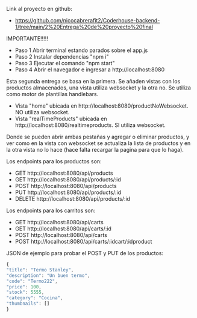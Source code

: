 Link al proyecto en github:

- https://github.com/nicocabrerafit2/Coderhouse-backend-1/tree/main/2%20Entrega%20de%20proyecto%20final

IMPORTANTE!!!!!

- Paso 1 Abrir terminal estando parados sobre el app.js
- Paso 2 Instalar dependencias "npm i"
- Paso 3 Ejecutar el comando "npm start"
- Paso 4 Abrir el navegador e ingresar a http://localhost:8080

Esta segunda entrega se basa en la primera.
Se añaden vistas con los productos almacenados, una vista utiliza websocket y la otra no.
Se utiliza como motor de plantillas handlebars.

- Vista "home" ubicada en http://localhost:8080/productNoWebsocket. NO utiliza websocket.
- Vista "realTimeProducts" ubicada en http://localhost:8080/realtimeproducts. SI utiliza websocket.

Donde se pueden abrir ambas pestañas y agregar o eliminar productos, y ver como en la vista con websocket se actualiza la lista de productos y en la otra vista no lo hace (hace falta recargar la pagina para que lo haga).

Los endpoints para los productos son:

- GET http://localhost:8080/api/products
- GET http://localhost:8080/api/products/:id
- POST http://localhost:8080/api/products
- PUT http://localhost:8080/api/products/:id
- DELETE http://localhost:8080/api/products/:id

Los endpoints para los carritos son:

- GET http://localhost:8080/api/carts
- GET http://localhost:8080/api/carts/:id
- POST http://localhost:8080/api/carts
- POST http://localhost:8080/api/carts/:idcart/:idproduct

JSON de ejemplo para probar el POST y PUT de los productos:

```javascript
{
"title": "Termo Stanley",
"description": "Un buen termo",
"code": "Termo222",
"price": 100,
"stock": 5555,
"category": "Cocina",
"thumbnails": []
}
```
